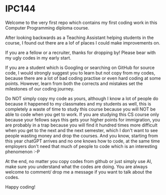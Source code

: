 # IPC144

Welcome to the very first repo which contains my first coding work in this Computer Programming diploma course.

After looking backwards as a Teaching Assistant helping students in the course, I found out there are a lof of places I could make improvements on.

If you are a fellow or a recruiter, thanks for dropping by! Please bear with my ugly codes in my early start.

If you are a student which is Googling or searching on GitHub for source code, I would strongly suggest you to learn but not copy from my codes, because there are a lot of bad coding practise or even hard coding at some points. However, learn from both the corrects and mistakes set the milestones of our coding journey.

Do NOT simply copy my code as yours, although I know a lot of people do because it happened to my classmates and my students as well, this is completely a waste of time to study this course because you will NOT be able to code when you get to work. If you are studying this CS course only because your fellows says this gets your higher points for immigration, you are probably in a trap because you will find it hundred times more difficult when you get to the next and the next semester, which I don't want to see people wasting money and drop the courses. And you know, starting from this year chatGPT arrives and no one knows how to code, at the same time employers don't need that much of people to code which is an interesting phenomenon :-P

At the end, no matter you copy codes from github or just simply use AI, make sure you understand what the codes are doing. You are always welcome to comment/ drop me a message if you want to talk about the codes.

Happy coding!
